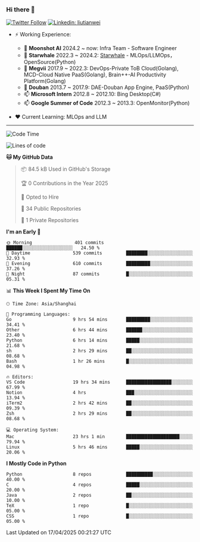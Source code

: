 ### Hi there 👋

[![Twitter Follow](https://img.shields.io/twitter/follow/tianweidut?style=social)](https://twitter.com/tianweidut)
[![Linkedin: liutianwei](https://img.shields.io/badge/-liutianwei-blue?style=flat-square&logo=Linkedin&logoColor=white&link=https://www.linkedin.com/in/liutianwei/)](https://www.linkedin.com/in/liutianwei/)

- ⚡ Working Experience:
  - 🔭 **Moonshot AI**  2024.2 ~ now: Infra Team - Software Engineer
  - 🌱 **Starwhale** 2022.3 ~ 2024.2: [Starwhale](https://github.com/star-whale/starwhale) - MLOps/LLMOps，OpenSource(Python)
  - 🌱 **Megvii** 2017.9 ~ 2022.3: DevOps-Private ToB Cloud(Golang), MCD-Cloud Native PaaS(Golang), Brain++-AI Productivity Platform(Golang)
  - 🌱 **Douban** 2013.7 ~ 2017.9: DAE-Douban App Engine, PaaS(Python)
  - 📫 **Microsoft Intern** 2012.8 ~ 2012.10: Bing Desktop(C#)
  - 📫 **Google Summer of Code** 2012.3 ~ 2013.3: OpenMonitor(Python)

- ❤️ Current Learning: MLOps and LLM

---
<!--START_SECTION:waka-->
![Code Time](http://img.shields.io/badge/Code%20Time-6%2C933%20hrs%2045%20mins-blue)

![Lines of code](https://img.shields.io/badge/From%20Hello%20World%20I%27ve%20Written-1.0%20million%20lines%20of%20code-blue)

**🐱 My GitHub Data** 

> 📦 84.5 kB Used in GitHub's Storage 
 > 
> 🏆 0 Contributions in the Year 2025
 > 
> 💼 Opted to Hire
 > 
> 📜 34 Public Repositories 
 > 
> 🔑 1 Private Repositories 
 > 
**I'm an Early 🐤** 

```text
🌞 Morning                401 commits         ██████░░░░░░░░░░░░░░░░░░░   24.50 % 
🌆 Daytime                539 commits         ████████░░░░░░░░░░░░░░░░░   32.93 % 
🌃 Evening                610 commits         █████████░░░░░░░░░░░░░░░░   37.26 % 
🌙 Night                  87 commits          █░░░░░░░░░░░░░░░░░░░░░░░░   05.31 % 
```


📊 **This Week I Spent My Time On** 

```text
🕑︎ Time Zone: Asia/Shanghai

💬 Programming Languages: 
Go                       9 hrs 54 mins       █████████░░░░░░░░░░░░░░░░   34.41 % 
Other                    6 hrs 44 mins       ██████░░░░░░░░░░░░░░░░░░░   23.40 % 
Python                   6 hrs 14 mins       █████░░░░░░░░░░░░░░░░░░░░   21.68 % 
sh                       2 hrs 29 mins       ██░░░░░░░░░░░░░░░░░░░░░░░   08.68 % 
Bash                     1 hr 26 mins        █░░░░░░░░░░░░░░░░░░░░░░░░   04.98 % 

🔥 Editors: 
VS Code                  19 hrs 34 mins      █████████████████░░░░░░░░   67.99 % 
Notion                   4 hrs               ███░░░░░░░░░░░░░░░░░░░░░░   13.94 % 
iTerm2                   2 hrs 42 mins       ██░░░░░░░░░░░░░░░░░░░░░░░   09.39 % 
Zsh                      2 hrs 29 mins       ██░░░░░░░░░░░░░░░░░░░░░░░   08.68 % 

💻 Operating System: 
Mac                      23 hrs 1 min        ████████████████████░░░░░   79.94 % 
Linux                    5 hrs 46 mins       █████░░░░░░░░░░░░░░░░░░░░   20.06 % 
```

**I Mostly Code in Python** 

```text
Python                   8 repos             ██████████░░░░░░░░░░░░░░░   40.00 % 
C                        4 repos             █████░░░░░░░░░░░░░░░░░░░░   20.00 % 
Java                     2 repos             ██░░░░░░░░░░░░░░░░░░░░░░░   10.00 % 
TeX                      1 repo              █░░░░░░░░░░░░░░░░░░░░░░░░   05.00 % 
CSS                      1 repo              █░░░░░░░░░░░░░░░░░░░░░░░░   05.00 % 
```




 Last Updated on 17/04/2025 00:21:27 UTC
<!--END_SECTION:waka-->
